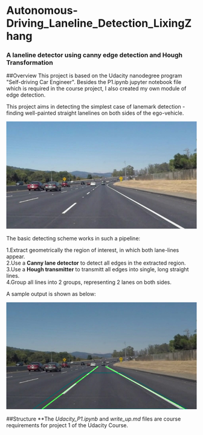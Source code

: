 # Autonomous-Driving_Laneline_Detection_LixingZhang
### A laneline detector using canny edge detection and Hough Transformation
##Overview
This project is based on the Udacity nanodegree program "Self-driving Car Engineer".
Besides the P1.ipynb jupyter notebook file which is required in the course project,
I also created my own module of edge detection.

This project aims in detecting the simplest case of lanemark detection - finding well-painted straight lanelines on both sides of the ego-vehicle.

![image_sample](./test_images/solidWhiteCurve.jpg)

The basic detecting scheme works in such a pipeline: 

1.Extract geometrically the region of interest, in which both lane-lines appear.  
2.Use a **Canny lane detector** to detect all edges in the extracted region.  
3.Use a **Hough transmitter** to transmitt all edges into single, long straight lines.  
4.Group all lines into 2 groups, representing 2 lanes on both sides.

A sample output is shown as below:

![output_result](./outputs/example_result.jpg)

##Structure
**The *Udacity_P1.ipynb* and *write_up.md* files are course requirements for project 1 of the Udacity Course.
  